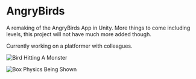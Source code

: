 # AngryBirds
A remaking of the AngryBirds App in Unity.
More things to come including levels, this project will not have much more added though.

Currently working on a platformer with colleagues.


![Bird Hitting A Monster](https://media.giphy.com/media/aryRpXWKtMgdB9WVPB/giphy.gif)

![Box Physics Being Shown](https://media.giphy.com/media/yhhyUcb75y6r0hc9aI/giphy.gif)
